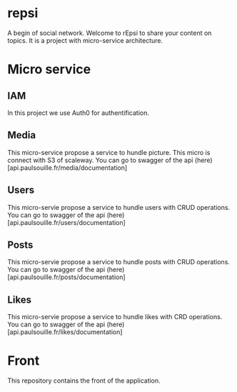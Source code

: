 # repsi
A  begin of social network. Welcome to rEpsi to share your content on topics. It is a project with micro-service architecture.

# Micro service
## IAM
  In this project we use Auth0 for authentification. 
## Media
  This micro-service propose a service to hundle picture. This micro is connect with S3 of scaleway.
  You can go to swagger of the api (here)[api.paulsouille.fr/media/documentation]
## Users      
  This micro-servie propose a service to hundle users with CRUD operations.
    You can go to swagger of the api (here)[api.paulsouille.fr/users/documentation]
## Posts      
  This micro-servie propose a service to hundle posts with CRUD operations.
  You can go to swagger of the api (here)[api.paulsouille.fr/posts/documentation]
## Likes      
  This micro-servie propose a service to hundle likes with CRD operations.
    You can go to swagger of the api (here)[api.paulsouille.fr/likes/documentation]

# Front
  This repository contains the front of the application. 

